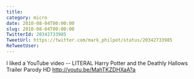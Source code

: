 ```yaml
---
title: 
category: micro
date: 2010-08-04T00:00:00
slug: 2010-08-04T00:00:00
TwitterId: 20342733985
TweetUrl: https://twitter.com/mark_philpot/status/20342733985
ReTweetUser: 
---
```


I liked a YouTube video -- LITERAL Harry Potter and the Deathly Hallows Trailer Parody HD http://youtu.be/MahTKZDHXaA?a
